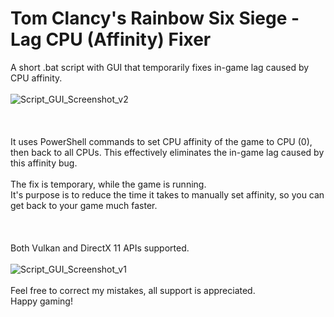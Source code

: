 # Tom Clancy's Rainbow Six Siege - Lag CPU (Affinity) Fixer
A short .bat script with GUI that temporarily fixes in-game lag caused by CPU affinity. 
<br>
<br>
![Script_GUI_Screenshot_v2](https://github.com/user-attachments/assets/ff9cd7ed-b48d-46cb-ad4b-8399b70abeb6)
<br>
<br>
<br>
<br>
It uses PowerShell commands to set CPU affinity of the game to CPU (0), then back to all CPUs. 
This effectively eliminates the in-game lag caused by this affinity bug.
<br>
<br>
The fix is temporary, while the game is running.
<br>
It's purpose is to reduce the time it takes to manually set affinity, so you can get back to your game much faster.
<br>
<br>
<br>
<br>
Both Vulkan and DirectX 11 APIs supported.
<br>
<br>
![Script_GUI_Screenshot_v1](https://github.com/user-attachments/assets/a19b0a33-71c9-4d6c-b40a-d0c313c43f5d)
<br>
<br>
Feel free to correct my mistakes, all support is appreciated.
<br>
Happy gaming!
<br>
